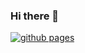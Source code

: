 ### Hi there 👋

[![github pages](https://github.com/MerlinDS/merlinds/actions/workflows/gh-pages.yml/badge.svg?branch=main)](https://github.com/MerlinDS/merlinds/actions/workflows/gh-pages.yml)

<!--
**MerlinDS/merlinds** is a ✨ _special_ ✨ repository because its `README.md` (this file) appears on your GitHub profile.

Here are some ideas to get you started:

- 🔭 I’m currently working on ...
- 🌱 I’m currently learning ...
- 👯 I’m looking to collaborate on ...
- 🤔 I’m looking for help with ...
- 💬 Ask me about ...
- 📫 How to reach me: ...
- 😄 Pronouns: ...
- ⚡ Fun fact: ...
-->
